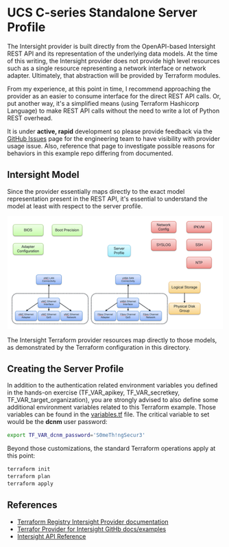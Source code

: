 # UCS C-series Standalone Server Profile

The Intersight provider is built directly from the OpenAPI-based Intersight REST API and its representation of the underlying data models. At the time of this writing, the Intersight provider does not provide high level resources such as a single resource representing a network interface or network adapter. Ultimately, that abstraction will be provided by Terraform modules.

From my experience, at this point in time, I recommend approaching the provider as an easier to consume interface for the direct REST API calls. Or, put another way, it's a simplified means (using Terraform Hashicorp Language) to make REST API calls without the need to write a lot of Python REST overhead.

It is under **active, rapid** development so please provide feedback via the [GitHub Issues](https://github.com/CiscoDevNet/terraform-provider-intersight/issues) page for the engineering team to have visibility with provider usage issue.  Also, reference that page to investigate possible reasons for behaviors in this example repo differing from documented.

## Intersight Model

Since the provider essentially maps directly to the exact model representation present in the REST API, it's essential to understand the model at least with respect to the server profile.

![Intersight Model for Standalone Server Profile](./images/model-standalone.png)

The Intersight Terraform provider resources map directly to those models, as demonstrated by the Terraform configuration in this directory.

## Creating the Server Profile

In addition to the authentication related environment variables you defined in the hands-on exercise (TF_VAR_apikey, TF_VAR_secretkey, TF_VAR_target_organization), you are strongly advised to also define some additional environment variables related to this Terraform example. Those variables can be found in the [variables.tf](./variables.tf) file. The critical variable to set would be the **dcnm** user password:

```bash
export TF_VAR_dcnm_password='S0meTh!ngSecur3'
```

Beyond those customizations, the standard Terraform operations apply at this point:

```bash
terraform init
terraform plan
terraform apply
```

## References 

- [Terraform Registry Intersight Provider documentation](https://registry.terraform.io/providers/CiscoDevNet/intersight/latest/docs)
- [Terrafor Provider for Intersight GitHb docs/examples](https://github.com/CiscoDevNet/terraform-provider-intersight)
- [Intersight API Reference](https://intersight.com/apidocs/apirefs/)
